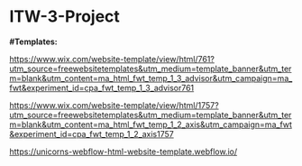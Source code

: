 # ITW-3-Project

**#Templates:**

https://www.wix.com/website-template/view/html/761?utm_source=freewebsitetemplates&utm_medium=template_banner&utm_term=blank&utm_content=ma_html_fwt_temp_1_3_advisor&utm_campaign=ma_fwt&experiment_id=cpa_fwt_temp_1_3_advisor761

https://www.wix.com/website-template/view/html/1757?utm_source=freewebsitetemplates&utm_medium=template_banner&utm_term=blank&utm_content=ma_html_fwt_temp_1_2_axis&utm_campaign=ma_fwt&experiment_id=cpa_fwt_temp_1_2_axis1757

https://unicorns-webflow-html-website-template.webflow.io/
